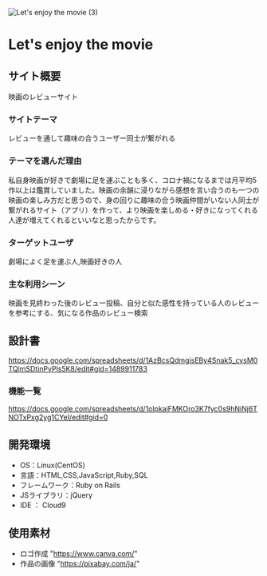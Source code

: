 ![Let's enjoy the movie (3)](https://user-images.githubusercontent.com/69044415/100514349-3d2bf800-31b7-11eb-9027-f127cbde5b5d.png)

# Let's enjoy the movie

## サイト概要
映画のレビューサイト

### サイトテーマ
レビューを通して趣味の合うユーザー同士が繋がれる

### テーマを選んだ理由
私自身映画が好きで劇場に足を運ぶことも多く、コロナ禍になるまでは月平均5作以上は鑑賞していました。映画の余韻に浸りながら感想を言い合うのも一つの映画の楽しみ方だと思うので、身の回りに趣味の合う映画仲間がいない人同士が繋がれるサイト（アプリ）を作って、より映画を楽しめる・好きになってくれる人達が増えてくれるといいなと思ったからです。

### ターゲットユーザ
劇場によく足を運ぶ人,映画好きの人

### 主な利用シーン
映画を見終わった後のレビュー投稿、自分と似た感性を持っている人のレビューを参考にする、気になる作品のレビュー検索

## 設計書
https://docs.google.com/spreadsheets/d/1AzBcsQdmgisEBy4Snak5_cvsM0TQlmSDtinPvPls5K8/edit#gid=1489911783

### 機能一覧
https://docs.google.com/spreadsheets/d/1olpkaiFMKOro3K7fyc0s9hNiNj6TNOTxPxg2yg1CYeI/edit#gid=0

## 開発環境
- OS：Linux(CentOS)
- 言語：HTML,CSS,JavaScript,Ruby,SQL
- フレームワーク：Ruby on Rails
- JSライブラリ：jQuery
- IDE ： Cloud9

## 使用素材
- ロゴ作成 "https://www.canva.com/"
- 作品の画像 "https://pixabay.com/ja/"

